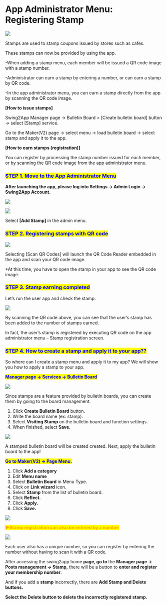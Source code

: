 # App Administrator Menu: Registering Stamp

![](https://support.swing2app.com/wp-content/uploads/2018/10/stamp.png)

Stamps are used to stamp coupons issued by stores such as cafes.

These stamps can now be provided by using the app.

\-When adding a stamp menu, each member will be issued a QR code image with a stamp number.

\-Administrator can earn a stamp by entering a number, or can earn a stamp by QR code.

\-In the app administrator menu, you can earn a stamp directly from the app by scanning the QR code image.

**\[How to issue stamps]**

Swing2App Manager page → Bulletin Board > \[Create bulletin board] button → select \[Stamp] service.

Go to the Maker(V2) page → select menu → load bulletin board → select stamp and apply it to the app.

**\[How to earn stamps (registration)]**

You can register by processing the stamp number issued for each member, or by scanning the QR code image from the app administrator menu.



### <mark style="color:blue;">**STEP 1. Move to the App Administrator Menu**</mark>

**After launching the app, please log into Settings → Admin Login → Swing2App Account.**

![](https://support.swing2app.com/wp-content/uploads/2018/10/admin1.png)

![](https://support.swing2app.com/wp-content/uploads/2018/10/stamp-1.png)

Select **\[Add Stamp]** in the admin menu.



### <mark style="color:blue;">**STEP 2. Registering stamps with QR code**</mark>

![](https://support.swing2app.com/wp-content/uploads/2018/10/admin3.png)

Selecting \[Scan QR Codes] will launch the QR Code Reader embedded in the app and scan your QR code image.

\*At this time, you have to open the stamp in your app to see the QR code image.



### <mark style="color:blue;">**STEP 3. Stamp earning completed**</mark>

Let’s run the user app and check the stamp.

![](https://support.swing2app.com/wp-content/uploads/2018/10/stamp1.png)

By scanning the QR code above, you can see that the user’s stamp has been added to the number of stamps earned.

In fact, the user’s stamp is registered by executing QR code on the app administrator menu – Stamp registration screen.



### <mark style="color:blue;">**STEP 4. How to create a stamp and apply it to your app??**</mark>

So where can I create a stamp menu and apply it to my app? We will show you how to apply a stamp to your app.

<mark style="color:blue;">**Manager page → Services → Bulletin Board**</mark>

![](https://support.swing2app.com/wp-content/uploads/2018/10/stamp4.png)

Since stamps are a feature provided by bulletin boards, you can create them by going to the board management.

1. Click **Create Bulletin Board** button.
2. Write the board name (ex: stamp).
3. Select **Visiting Stamp** on the bulletin board and function settings.
4. When finished, select **Save.**

![](https://support.swing2app.com/wp-content/uploads/2018/10/stamp3.png)

A stamped bulletin board will be created created. Next, apply the bulletin board to the app!

<mark style="color:blue;">**Go to Maker(V2) → Page Menu.**</mark>

1. Click **Add a category**
2. Edit **Menu name**
3. Select **Bulletin Board** in Menu Type.
4. Click on **Link wizard** icon.
5. Select **Stamp** from the list of bulletin board.
6. Click **Reflect.**
7. Click **Apply.**
8. Click **Save.**

![](https://support.swing2app.com/wp-content/uploads/2018/10/stamp5.png)

<mark style="color:orange;">**▶Stamp registration can also be entered by a number**</mark>

![](https://support.swing2app.com/wp-content/uploads/2018/10/stmap5.png)

Each user also has a unique number, so you can register by entering the number without having to scan it with a QR code.

After accessing the swing2app home **page, go to** the **Manager page → Posts management → Stamp,** there will be a button to **enter and register your membership number**.

And if you add a **stamp** incorrectly, there are **Add Stamp and Delete buttons.**

**Select the Delete button to delete the incorrectly registered stamp.**&#x20;
